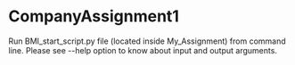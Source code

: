 # CompanyAssignment1

Run BMI_start_script.py file (located inside My_Assignment) from command line. 
Please see --help option to know about input and output arguments.
